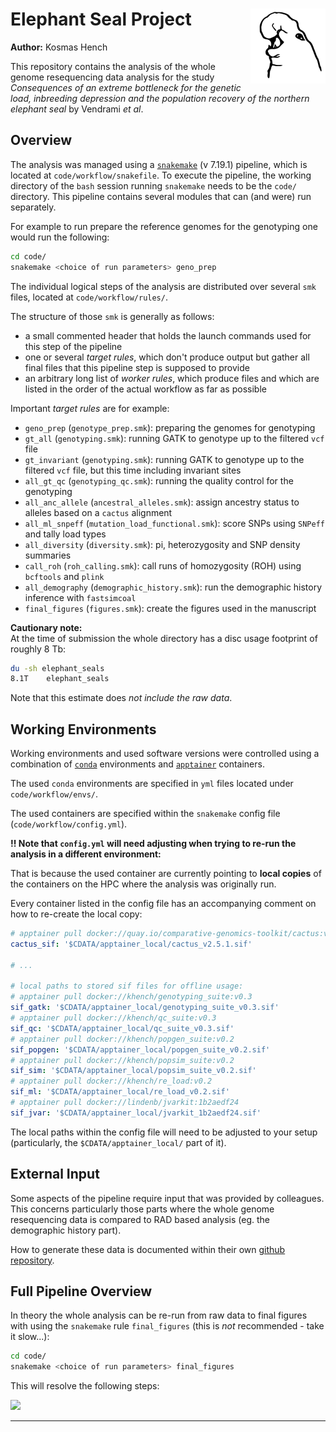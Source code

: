 # Elephant Seal Project <img src="results/img/elephant_seal.svg" align="right" alt="" width="120" />

**Author:** Kosmas Hench

This repository contains the analysis of the whole genome resequencing data analysis for the study *Consequences of an extreme bottleneck for the genetic load, inbreeding depression and the population recovery of the northern elephant seal* by Vendrami *et al*.

## Overview

The analysis was managed using a [`snakemake`](https://snakemake.github.io/) (v 7.19.1) pipeline, which is located at `code/workflow/snakefile`.
To execute the pipeline, the working directory of the `bash` session running `snakemake` needs to be the `code/` directory.
This pipeline contains several modules that can (and were) run separately.

For example to run prepare the reference genomes for the genotyping one would run the following:

```sh
cd code/
snakemake <choice of run parameters> geno_prep
```

The individual logical steps of the analysis are distributed over several `smk` files, located at `code/workflow/rules/`.

The structure of those `smk` is generally as follows:

- a small commented header that holds the launch commands used for this step of the pipeline
- one or several *target rules*, which don't produce output but gather all final files that this pipeline step is supposed to provide
- an arbitrary long list of *worker rules*, which produce files and which are listed in the order of the actual workflow as far as possible 

Important *target rules* are for example:

- `geno_prep` (`genotype_prep.smk`): preparing the genomes for genotyping
- `gt_all` (`genotyping.smk`): running GATK to genotype up to the filtered `vcf` file
- `gt_invariant` (`genotyping.smk`): running GATK to genotype up to the filtered `vcf` file, but this time including invariant sites
- `all_gt_qc` (`genotyping_qc.smk`): running the quality control for the genotyping
- `all_anc_allele` (`ancestral_alleles.smk`): assign ancestry status to alleles based on a `cactus` alignment
- `all_ml_snpeff` (`mutation_load_functional.smk`): score SNPs using `SNPeff` and tally load types
- `all_diversity` (`diversity.smk`): pi, heterozygosity and SNP density summaries
- `call_roh` (`roh_calling.smk`): call runs of homozygosity (ROH) using `bcftools` and `plink`
- `all_demography` (`demographic_history.smk`): run the demographic history inference with `fastsimcoal`
- `final_figures` (`figures.smk`): create the figures used in the manuscript


**Cautionary note:**<br>
At the time of submission the whole directory has a disc usage footprint of  roughly 8 Tb:

```sh
du -sh elephant_seals
8.1T	elephant_seals
```

Note that this estimate does *not include the raw data*.

## Working Environments

Working environments and used software versions were controlled using a combination of [`conda`](https://docs.conda.io/en/latest/) environments and [`apptainer`](https://apptainer.org/) containers.

The used `conda` environments are specified in `yml` files located under `code/workflow/envs/`.

The used containers are specified within the `snakemake` config file (`code/workflow/config.yml`).

**!! Note that `config.yml` will need adjusting when trying to re-run the analysis in a different environment:**

That is because the used container are currently pointing to **local copies** of the containers on the HPC where the analysis was originally run.

Every container listed in the config file has an accompanying comment on how to re-create the local copy:

```yml
# apptainer pull docker://quay.io/comparative-genomics-toolkit/cactus:v2.5.1
cactus_sif: '$CDATA/apptainer_local/cactus_v2.5.1.sif'

# ...

# local paths to stored sif files for offline usage:
# apptainer pull docker://khench/genotyping_suite:v0.3
sif_gatk: '$CDATA/apptainer_local/genotyping_suite_v0.3.sif'
# apptainer pull docker://khench/qc_suite:v0.3
sif_qc: '$CDATA/apptainer_local/qc_suite_v0.3.sif'
# apptainer pull docker://khench/popgen_suite:v0.2
sif_popgen: '$CDATA/apptainer_local/popgen_suite_v0.2.sif'
# apptainer pull docker://khench/popsim_suite:v0.2
sif_sim: '$CDATA/apptainer_local/popsim_suite_v0.2.sif'
# apptainer pull docker://khench/re_load:v0.2
sif_ml: '$CDATA/apptainer_local/re_load_v0.2.sif'
# apptainer pull docker://lindenb/jvarkit:1b2aedf24
sif_jvar: '$CDATA/apptainer_local/jvarkit_1b2aedf24.sif'
```

The local paths within the config file will need to be adjusted to your setup 
(particularly, the `$CDATA/apptainer_local/` part of it).

## External Input

Some aspects of the pipeline require input that was provided by colleagues.
This concerns particularly those parts where the whole genome resequencing data is compared to RAD based analysis (eg. the demographic history part).

How to generate these data is documented within their own [github repository](https://github.com/DavidVendrami/NorthernElephantSeals).

## Full Pipeline Overview

In theory the whole analysis can be re-run from raw data to final figures with using the `snakemake` rule `final_figures` (this is *not* recommended - take it slow...):

```sh
cd code/
snakemake <choice of run parameters> final_figures
```

This will resolve the following steps:

![](results/img/control/dag_final_figures.svg)

---